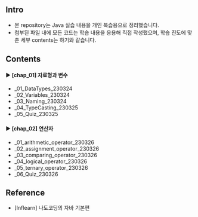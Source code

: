 ####
## Intro
- 본 repository는 Java 실습 내용을 개인 복습용으로 정리했습니다.
- 첨부된 파일 내에 모든 코드는 학습 내용을 응용해 직접 작성했으며, 학습 진도에 맞춘 세부 contents는 하기와 같습니다.
####
## Contents
#### ► [chap_01] 자료형과 변수
- _01_DataTypes_230324
- _02_Variables_230324
- _03_Naming_230324
- _04_TypeCasting_230325
- _05_Quiz_230325
####
#### ► [chap_02] 연산자
- _01_arithmetic_operator_230326
- _02_assignment_operator_230326
- _03_comparing_operator_230326
- _04_logical_operator_230326
- _05_ternary_operator_230326
- _06_Quiz_230326
####
## Reference
- [Inflearn] 나도코딩의 자바 기본편
####
